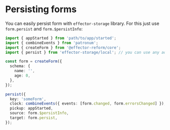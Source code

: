 # Persisting forms

You can easily persist form with `effector-storage` library. For this just use `form.persist` and `form.$persistInfo`:

```ts
import { appStarted } from 'path/to/app/started';
import { combineEvents } from 'patronum';
import { createForm } from '@effector-reform/core';
import { persist } from 'effector-storage/local'; // you can use any adapter you want

const form = createForm({
  schema: {
    name: '',
    age: 0,
  },
});

persist({
  key: 'someForm',
  clock: combineEvents({ events: [form.changed, form.errorsChanged] }),
  pickup: appStarted,
  source: form.$persistInfo,
  target: form.persist,
});
```
